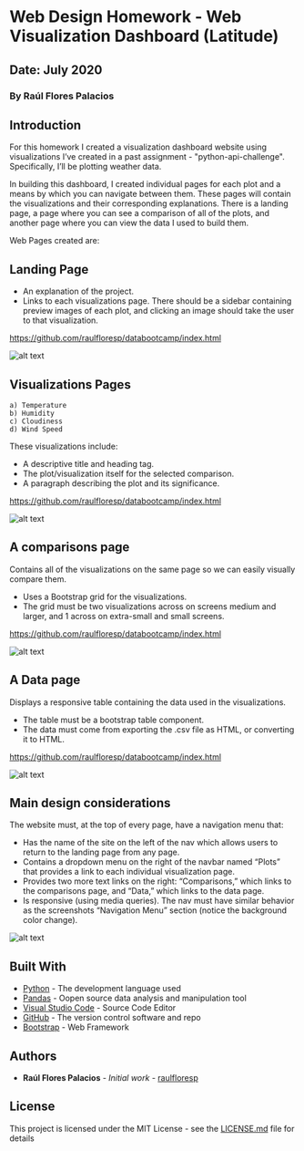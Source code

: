 # Web Design Homework - Web Visualization Dashboard (Latitude)
## Date: July 2020
### By Raúl Flores Palacios


## Introduction
For this homework I created a visualization dashboard website using visualizations I’ve created in a past assignment - "python-api-challenge". Specifically, I’ll be plotting weather data.

In building this dashboard, I created individual pages for each plot and a means by which you can navigate between them. These pages will contain the visualizations and their corresponding explanations. There is a landing page, a page where you can see a comparison of all of the plots, and another page where you can view the data I used to build them.

Web Pages created are:

## Landing Page
* An explanation of the project.
* Links to each visualizations page. There should be a sidebar containing preview images of each plot, and clicking an image should take the user to that visualization.

https://github.com/raulfloresp/databootcamp/index.html

![alt text](https://github.com/raulfloresp/databootcamp/blob/master/Project01/Images/Tourism_Economy.png?raw=true)


## Visualizations Pages
    a) Temperature
    b) Humidity
    c) Cloudiness
    d) Wind Speed

These visualizations include:
* A descriptive title and heading tag.
* The plot/visualization itself for the selected comparison.
* A paragraph describing the plot and its significance.

https://github.com/raulfloresp/databootcamp/index.html

![alt text](https://github.com/raulfloresp/databootcamp/blob/master/Project01/Images/Tourism_Economy.png?raw=true)


## A comparisons page
Contains all of the visualizations on the same page so we can easily visually compare them.
* Uses a Bootstrap grid for the visualizations.
* The grid must be two visualizations across on screens medium and larger, and 1 across on extra-small and small screens.

https://github.com/raulfloresp/databootcamp/index.html

![alt text](https://github.com/raulfloresp/databootcamp/blob/master/Project01/Images/Tourism_Economy.png?raw=true)


## A Data page
Displays a responsive table containing the data used in the visualizations.
* The table must be a bootstrap table component.
* The data must come from exporting the .csv file as HTML, or converting it to HTML.

https://github.com/raulfloresp/databootcamp/index.html

![alt text](https://github.com/raulfloresp/databootcamp/blob/master/Project01/Images/Tourism_Economy.png?raw=true)


## Main design considerations
The website must, at the top of every page, have a navigation menu that:

* Has the name of the site on the left of the nav which allows users to return to the landing page from any page.
* Contains a dropdown menu on the right of the navbar named “Plots” that provides a link to each individual visualization page.
* Provides two more text links on the right: “Comparisons,” which links to the comparisons page, and “Data,” which links to the data page.
* Is responsive (using media queries). The nav must have similar behavior as the screenshots “Navigation Menu” section (notice the background color change).


![alt text](https://github.com/raulfloresp/databootcamp/blob/master/Project01/Images/Tourism_Economy.png?raw=true)



## Built With

* [Python](https://www.python.org/) - The development language used
* [Pandas](https://pandas.pydata.org/) - Oopen source data analysis and manipulation tool
* [Visual Studio Code](https://code.visualstudio.com/) - Source Code Editor
* [GitHub](https://github.com/) - The version control software and repo
* [Bootstrap](https://getbootstrap.com/) - Web Framework


## Authors

* **Raúl Flores Palacios** - *Initial work* - [raulfloresp](https://github.com/raulfloresp/databootcamp)


## License
This project is licensed under the MIT License - see the [LICENSE.md](LICENSE.md) file for details
